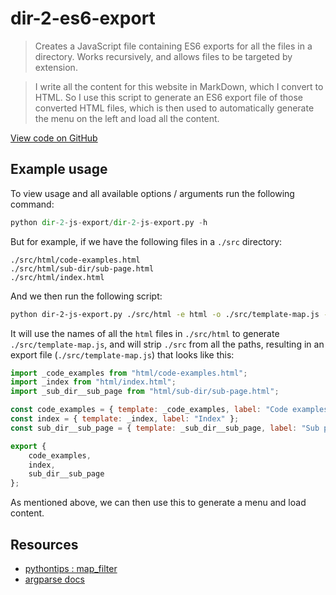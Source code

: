 dir-2-es6-export
================

> Creates a JavaScript file containing ES6 exports for all the files in a directory. Works recursively, and allows files to be targeted by extension.

> I write all the content for this website in MarkDown, which I convert to HTML. So I use this script to generate an ES6 export file of those converted HTML files, which is then used to automatically generate the menu on the left and load all the content.

[View code on GitHub](https://github.com/neilrussell6/python-scripts/blob/master/dir-2-js-export/dir-2-js-export.py)

Example usage
-------------

To view usage and all available options / arguments run the following command:

```python
python dir-2-js-export/dir-2-js-export.py -h
```

But for example, if we have the following files in a `./src` directory:

```
./src/html/code-examples.html
./src/html/sub-dir/sub-page.html
./src/html/index.html
```

And we then run the following script:

```bash
python dir-2-js-export.py ./src/html -e html -o ./src/template-map.js -r ./src
```

It will use the names of all the `html` files in `./src/html` to generate `./src/template-map.js`, and will strip `./src` from all the paths, resulting in an export file (`./src/template-map.js`) that looks like this:

```js
import _code_examples from "html/code-examples.html";
import _index from "html/index.html";
import _sub_dir__sub_page from "html/sub-dir/sub-page.html";

const code_examples = { template: _code_examples, label: "Code examples" };
const index = { template: _index, label: "Index" };
const sub_dir__sub_page = { template: _sub_dir__sub_page, label: "Sub page" };

export {
    code_examples,
    index,
    sub_dir__sub_page
};

```

As mentioned above, we can then use this to generate a menu and load content.

Resources
---------

* [pythontips : map_filter](http://book.pythontips.com/en/latest/map_filter.html)
* [argparse docs](https://docs.python.org/2/howto/argparse.html)
